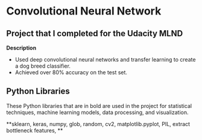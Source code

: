 # Convolutional Neural Network 

## Project that I completed for the Udacity MLND

**Description**

- Used deep convolutional neural networks and transfer learning to create a dog breed classifier.
- Achieved over 80% accuracy on the test set.

## Python Libraries

These Python libraries that are in bold are used in the project for statistical techniques, machine learning models, data processing, and visualization.

**sklearn, keras, numpy, glob, random, cv2, matplotlib.pyplot, PIL, extract bottleneck features, **
